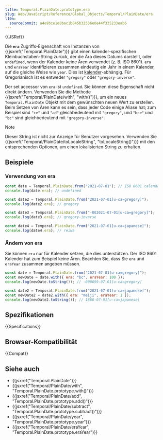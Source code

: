 ```yaml
---
title: Temporal.PlainDate.prototype.era
slug: Web/JavaScript/Reference/Global_Objects/Temporal/PlainDate/era
l10n:
  sourceCommit: a4e9bce1e8bac1b845b32536e0e44f335233eab6
---
```


{{JSRef}}

Die **`era`** Zugriffs-Eigenschaft von Instanzen von {{jsxref("Temporal.PlainDate")}} gibt einen kalender-spezifischen Kleinbuchstaben-String zurück, der die Ära dieses Datums darstellt, oder `undefined`, wenn der Kalender keine Ären verwendet (z. B. ISO 8601). `era` und `eraYear` identifizieren zusammen eindeutig ein Jahr in einem Kalender, auf die gleiche Weise wie `year`. Dies ist [kalender](/de/docs/Web/JavaScript/Reference/Global_Objects/Temporal#calendars)-abhängig. Für Gregorianisch ist es entweder `"gregory"` oder `"gregory-inverse"`.

Der set accessor von `era` ist `undefined`. Sie können diese Eigenschaft nicht direkt ändern. Verwenden Sie die Methode {{jsxref("Temporal/PlainDate/with", "with()")}}, um ein neues `Temporal.PlainDate` Objekt mit dem gewünschten neuen Wert zu erstellen. Beim Setzen von Ären kann es sein, dass jeder Code einige Aliase hat; zum Beispiel sind `"ce"` und `"ad"` gleichbedeutend mit `"gregory"`, und `"bce"` und `"bc"` sind gleichbedeutend mit `"gregory-inverse"`.

> [!NOTE]
> Dieser String ist nicht zur Anzeige für Benutzer vorgesehen. Verwenden Sie {{jsxref("Temporal/PlainDate/toLocaleString", "toLocaleString()")}} mit den entsprechenden Optionen, um einen lokalisierten String zu erhalten.

## Beispiele

### Verwendung von era

```js
const date = Temporal.PlainDate.from("2021-07-01"); // ISO 8601 calendar
console.log(date.era); // undefined

const date2 = Temporal.PlainDate.from("2021-07-01[u-ca=gregory]");
console.log(date2.era); // gregory

const date3 = Temporal.PlainDate.from("-002021-07-01[u-ca=gregory]");
console.log(date3.era); // gregory-inverse

const date4 = Temporal.PlainDate.from("2021-07-01[u-ca=japanese]");
console.log(date4.era); // reiwa
```

### Ändern von era

Sie können `era` nur für Kalender setzen, die dies unterstützen. Der ISO 8601 Kalender hat zum Beispiel keine Ären. Beachten Sie, dass Sie `era` und `eraYear` zusammen angeben müssen.

```js
const date = Temporal.PlainDate.from("2021-07-01[u-ca=gregory]");
const newDate = date.with({ era: "bc", eraYear: 100 });
console.log(newDate.toString()); // -000099-07-01[u-ca=gregory]

const date2 = Temporal.PlainDate.from("2021-07-01[u-ca=japanese]");
const newDate2 = date2.with({ era: "meiji", eraYear: 1 });
console.log(newDate2.toString()); // 1868-07-01[u-ca=japanese]
```

## Spezifikationen

{{Specifications}}

## Browser-Kompatibilität

{{Compat}}

## Siehe auch

- {{jsxref("Temporal.PlainDate")}}
- {{jsxref("Temporal/PlainDate/with", "Temporal.PlainDate.prototype.with()")}}
- {{jsxref("Temporal/PlainDate/add", "Temporal.PlainDate.prototype.add()")}}
- {{jsxref("Temporal/PlainDate/subtract", "Temporal.PlainDate.prototype.subtract()")}}
- {{jsxref("Temporal/PlainDate/year", "Temporal.PlainDate.prototype.year")}}
- {{jsxref("Temporal/PlainDate/eraYear", "Temporal.PlainDate.prototype.eraYear")}}
